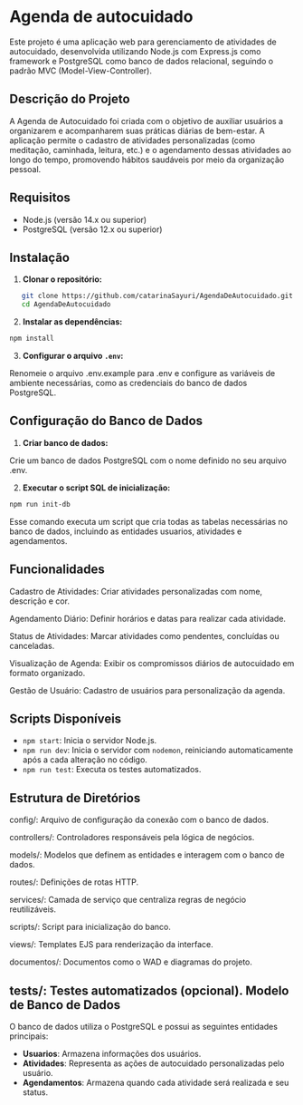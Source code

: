 # Agenda de autocuidado

Este projeto é uma aplicação web para gerenciamento de atividades de autocuidado, desenvolvida utilizando Node.js com Express.js como framework e PostgreSQL como banco de dados relacional, seguindo o padrão MVC (Model-View-Controller).

## Descrição do Projeto

A Agenda de Autocuidado foi criada com o objetivo de auxiliar usuários a organizarem e acompanharem suas práticas diárias de bem-estar. A aplicação permite o cadastro de atividades personalizadas (como meditação, caminhada, leitura, etc.) e o agendamento dessas atividades ao longo do tempo, promovendo hábitos saudáveis por meio da organização pessoal.

## Requisitos

- Node.js (versão 14.x ou superior)
- PostgreSQL (versão 12.x ou superior)

## Instalação

1. **Clonar o repositório:**

```bash
   git clone https://github.com/catarinaSayuri/AgendaDeAutocuidado.git
   cd AgendaDeAutocuidado
```

2. **Instalar as dependências:**

```bash
npm install
```

3. **Configurar o arquivo `.env`:**

Renomeie o arquivo .env.example para .env e configure as variáveis de ambiente necessárias, como as credenciais do banco de dados PostgreSQL.

Configuração do Banco de Dados
------------------------------

1. **Criar banco de dados:**

Crie um banco de dados PostgreSQL com o nome definido no seu arquivo .env.

2. **Executar o script SQL de inicialização:**

```bash
npm run init-db
```

Esse comando executa um script que cria todas as tabelas necessárias no banco de dados, incluindo as entidades usuarios, atividades e agendamentos.

Funcionalidades
---------------

Cadastro de Atividades: Criar atividades personalizadas com nome, descrição e cor.

Agendamento Diário: Definir horários e datas para realizar cada atividade.

Status de Atividades: Marcar atividades como pendentes, concluídas ou canceladas.

Visualização de Agenda: Exibir os compromissos diários de autocuidado em formato organizado.

Gestão de Usuário: Cadastro de usuários para personalização da agenda.   

Scripts Disponíveis
-------------------

* `npm start`: Inicia o servidor Node.js.
* `npm run dev`: Inicia o servidor com `nodemon`, reiniciando automaticamente após a cada alteração no código.
* `npm run test`: Executa os testes automatizados.

Estrutura de Diretórios
-----------------------

config/: Arquivo de configuração da conexão com o banco de dados.

controllers/: Controladores responsáveis pela lógica de negócios.

models/: Modelos que definem as entidades e interagem com o banco de dados.

routes/: Definições de rotas HTTP.

services/: Camada de serviço que centraliza regras de negócio reutilizáveis.

scripts/: Script para inicialização do banco.

views/: Templates EJS para renderização da interface.

documentos/: Documentos como o WAD e diagramas do projeto.

tests/: Testes automatizados (opcional).
Modelo de Banco de Dados
-----------------------

O banco de dados utiliza o PostgreSQL e possui as seguintes entidades principais:

* **Usuarios**: Armazena informações dos usuários.
* **Atividades**: Representa as ações de autocuidado personalizadas pelo usuário.
* **Agendamentos**: Armazena quando cada atividade será realizada e seu status.

